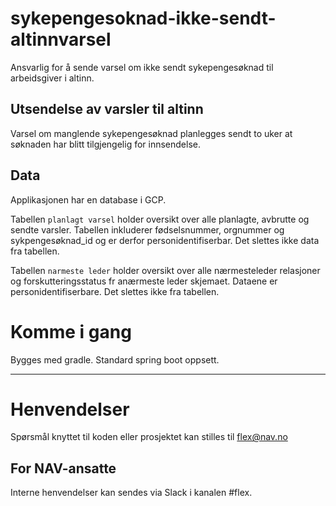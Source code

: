 # sykepengesoknad-ikke-sendt-altinnvarsel
Ansvarlig for å sende varsel om ikke sendt sykepengesøknad til arbeidsgiver i altinn.

## Utsendelse av varsler til altinn
Varsel om manglende sykepengesøknad planlegges sendt to uker at søknaden har blitt tilgjengelig for innsendelse.

## Data
Applikasjonen har en database i GCP.

Tabellen `planlagt varsel` holder oversikt over alle planlagte, avbrutte og sendte varsler.
Tabellen inkluderer fødselsnummer, orgnummer og sykpengesøknad_id og er derfor personidentifiserbar. Det slettes ikke data fra tabellen.

Tabellen `narmeste leder` holder oversikt over alle nærmesteleder relasjoner og forskutteringsstatus fr anærmeste leder skjemaet.
Dataene er personidentifiserbare.
Det slettes ikke fra tabellen.


# Komme i gang

Bygges med gradle. Standard spring boot oppsett.

---

# Henvendelser


Spørsmål knyttet til koden eller prosjektet kan stilles til flex@nav.no

## For NAV-ansatte

Interne henvendelser kan sendes via Slack i kanalen #flex.
